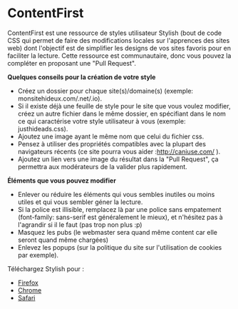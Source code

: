 ContentFirst
============

ContentFirst est une ressource de styles utilisateur Stylish (bout de code CSS qui permet de faire des modifications locales sur l'apprences des sites web) dont l'objectif est de simplifier les designs de vos sites favoris pour en faciliter la lecture.
Cette ressource est communautaire, donc vous pouvez la compléter en proposant une "Pull Request".

**Quelques conseils pour la création de votre style**

*   Créez un dossier pour chaque site(s)/domaine(s) (exemple: monsitehideux.com/.net/.io).
*   Si il existe déjà une feuille de style pour le site que vous voulez modifier, créez un autre fichier dans le même dossier, en spécifiant dans le nom ce qui caractérise votre style utilisateur à vous (exemple: justhideads.css).
*   Ajoutez une image ayant le même nom que celui du fichier css.
*   Pensez à utiliser des propriétés compatibles avec la plupart des navigateurs récents (ce site pourra vous aider :http://caniuse.com/ ).
*   Ajoutez un lien vers une image du résultat dans la "Pull Request", ça permettra aux modérateurs de la valider plus rapidement.


**Éléments que vous pouvez modifier**

*   Enlever ou réduire les éléments qui vous sembles inutiles ou moins utiles et qui vous sembler géner la lecture.
*   Si la police est illisible, remplacez là par une police sans empatement (font-family: sans-serif est généralement le mieux), et n'hésitez pas à l'agrandir si il le faut (pas trop non plus :p)
*   Masquez les pubs (le webmaster sera quand même content car elle seront quand même chargées)
*   Enlevez les popups (sur la politique du site sur l'utilisation de cookies par exemple).

Téléchargez Stylish pour : 

*   [Firefox](https://addons.mozilla.org/en-US/firefox/addon/stylish/)
*   [Chrome](https://chrome.google.com/webstore/detail/stylish/fjnbnpbmkenffdnngjfgmeleoegfcffe)
*   [Safari](http://sobolev.us/stylish/)